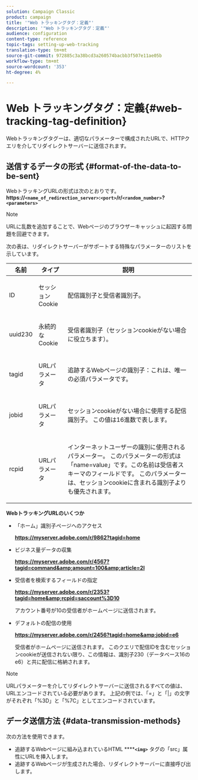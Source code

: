 ```yaml
---
solution: Campaign Classic
product: campaign
title: '"Web トラッキングタグ：定義"'
description: '"Web トラッキングタグ：定義"'
audience: configuration
content-type: reference
topic-tags: setting-up-web-tracking
translation-type: tm+mt
source-git-commit: 972885c3a38bcd3a260574bacbb3f507e11ae05b
workflow-type: tm+mt
source-wordcount: '353'
ht-degree: 4%

---
```



# Web トラッキングタグ：定義{#web-tracking-tag-definition}

Webトラッキングタグーは、適切なパラメーターで構成されたURLで、HTTPクエリを介してリダイレクトサーバーに送信されます。

## 送信するデータの形式 {#format-of-the-data-to-be-sent}

WebトラッキングURLの形式は次のとおりです。 **https://`<name_of_redirection_server>`:`<port>`/r/`<random_number>`?`<parameters>`**

>[!NOTE]
>
>URLに乱数を追加することで、Webページのブラウザーキャッシュに起因する問題を回避できます。

次の表は、リダイレクトサーバーがサポートする特殊なパラメーターのリストを示しています。

<table>
                     <thead>
                        <tr>
                           <th>名前</th>
                           <th>タイプ</th>
                           <th>説明</th> 
                        </tr> 
                     </thead>
                     <tbody>
                        <tr>
                           <td>
                              <p>ID</p> 
                           </td>
                           <td>
                              <p>セッションCookie</p> 
                           </td>
                           <td>
                              <p>配信識別子と受信者識別子。</p> 
                           </td> 
                        </tr>
                        <tr>
                           <td>
                              <p>uuid230</p> 
                           </td>
                           <td>
                              <p>永続的なCookie</p> 
                           </td>
                           <td>
                              <p>受信者識別子（セッションcookieがない場合に役立ちます）。</p> 
                           </td> 
                        </tr>
                        <tr>
                           <td>
                              <p>tagid</p> 
                           </td>
                           <td>
                              <p>URLパラメータ</p> 
                           </td>
                           <td>
                              <p>追跡するWebページの識別子：これは、唯一の必須パラメータです。</p> 
                           </td> 
                        </tr>
                        <tr>
                           <td>
                              <p>jobid</p> 
                           </td>
                           <td>
                              <p>URLパラメータ</p> 
                           </td>
                           <td>
                              <p>セッションcookieがない場合に使用する配信識別子。 この値は16進数で表します。
                              </p> 
                           </td> 
                        </tr>
                        <tr>
                           <td>
                              <p>rcpid</p> 
                           </td>
                           <td>
                              <p>URLパラメータ</p> 
                           </td>
                           <td>
                              <p>インターネットユーザーの識別に使用されるパラメーター。 このパラメーターの形式は「name=value」です。この名前は受信者スキーマのフィールドです。 このパラメーターは、セッションcookieに含まれる識別子よりも優先されます。
                              </p> 
                           </td> 
                        </tr> 
                     </tbody>  
                  </table>

**WebトラッキングURLのいくつか**

* 「ホーム」識別子ページへのアクセス

   **https://myserver.adobe.com/r/9862?tagid=home**

* ビジネス量データの収集

   **https://myserver.adobe.com/r/4567?tagid=command&amp;amount=100&amp;article=2l**

* 受信者を検索するフィールドの指定

   **https://myserver.adobe.com/r/2353?tagid=home&amp;rcpid=saccount%3D10**

   アカウント番号が10の受信者がホームページに送信されます。

* デフォルトの配信の使用

   **https://myserver.adobe.com/r/2456?tagid=home&amp;jobid=e6**

   受信者がホームページに送信されます。 このクエリで配信IDを含むセッションcookieが送信されない限り、この情報は、識別子230（データベース16のe6）と共に配信に格納されます。

>[!NOTE]
>
>URLパラメーターを介してリダイレクトサーバーに送信されるすべての値は、URLエンコードされている必要があります。 上記の例では、「=」と「|」の文字がそれぞれ「%3D」と「%7C」としてエンコードされています。

## データ送信方法 {#data-transmission-methods}

次の方法を使用できます。

* 追跡するWebページに組み込まれているHTML ******`<img>`** タグの「src」属性にURLを挿入します。
* 追跡するWebページが生成された場合、リダイレクトサーバーに直接呼び出します。

